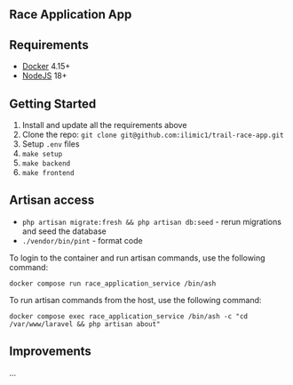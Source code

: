 ## Race Application App

## Requirements

- [Docker](https://www.docker.com/products/docker-desktop/) 4.15+
- [NodeJS](https://nodejs.org/en/download) 18+

## Getting Started

1. Install and update all the requirements above
2. Clone the repo: `git clone git@github.com:ilimic1/trail-race-app.git`
3. Setup `.env` files
4. `make setup`
5. `make backend`
6. `make frontend`

## Artisan access

- `php artisan migrate:fresh && php artisan db:seed` - rerun migrations and seed the database
- `./vendor/bin/pint` - format code

To login to the container and run artisan commands, use the following command:

`docker compose run race_application_service /bin/ash`

To run artisan commands from the host, use the following command:

`docker compose exec race_application_service /bin/ash -c "cd /var/www/laravel && php artisan about"`

## Improvements

...
